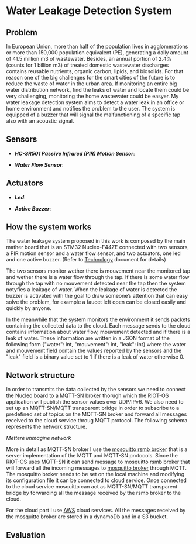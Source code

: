 
# Water Leakage Detection System

## Problem

In European Union, more than half of the population lives in agglomerations or more than 150,000 population equivalent (PE), generating a daily amount of 41.5 million m3 of wastewater. Besides, an annual portion of 2.4% (counts for 1 billion m3) of treated domestic wastewater discharges contains reusable nutrients, organic carbon, lipids, and biosolids.
For that reason one of the big challenges for the smart cities of the future is to reduce the waste of water in the urban area. If monitoring an entire big water distribution network, find the leaks of water and locate them could be very challenging, monitoring the home wastewater could be easyer.
My water leakage detection system aims to detect a water leak in an office or home environment and notifies the problem to the user. The system is equipped of a buzzer that will signal the malfunctioning of a specific tap also with an acoustic signal.

## Sensors

- ***HC-SR501 Passive Infrared (PIR) Motion Sensor***:


- ***Water Flow Sensor***:


## Actuators

- ***Led***:

- ***Active Buzzer***:


## How the system works

The water leakage system proposed in this work is composed by the main mather board that is an STM32 Nucleo-F44ZE connected with two sensors, a PIR motion sensor and a water flow sensor, and two actuators, one led and one active buzzer. (Refer to [Technology]() document for details)

The two sensors monitor wether there is mouvement near the monitored tap and wether there is a water flow through the tap. If there is some water flow through the tap with no mouvement detected near the tap then the system notyfies a leakage of water. When the leakage of water is detected the buzzer is activated with the goal to draw someone’s attention that can easy solve the problem, for example a faucet left open can be closed easily and quickly by anyone.

In the meanwhile that the system monitors the environment it sends packets containing the collected data to the cloud. Each message sends to the cloud contains information about water flow, mouvement detected and if there is a leak of water. 
These information are written in a JSON format of the following form {"water": int, "mouvement": int, "leak": int} where the water and mouvement field contain the values reported by the sensors and the "leak" field is a binary value set to 1 if there is a leak of water otherwise 0.

## Network structure

In order to transmits the data collected by the sensors we need to connect the Nucleo board to a MQTT-SN broker thorugh which the RIOT-OS application will publish the sensor values over UDP/IPv6. We also need to set up an MQTT-SN/MQTT transparent bridge in order to subscribe to a predefined set of topics on the MQTT-SN broker and forward all messages received to the cloud service throug MQTT protocol. 
The following schema represents the network structure.

*Mettere immagine network*

More in detail as MQTT-SN broker I use the [mosquitto rsmb broker](https://github.com/eclipse/mosquitto.rsmb) that is a server implementation of the MQTT and MQTT-SN protocols. Since the RIOT-OS uses MQTT-SN it can send message to mosquitto rsmb broker that will forward all the incoming messages to [mosquitto broker](https://mosquitto.org/) through MQTT. 
The mosquitto broker needs to be set on the local machine and modifying its configuration file it can be connected to cloud service. Once connected to the cloud service mosquitto can act as MQTT-SN/MQTT transparent bridge by forwarding all the message received by the rsmb broker to the cloud.

For the cloud part I use [AWS](https://aws.amazon.com/it/) cloud services. All the messages received by the mosquitto broker are stored in a dynamoDb and in a S3 bucket.

## Evaluation

